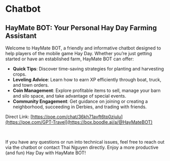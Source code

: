 # Chatbot

## HayMate BOT: Your Personal Hay Day Farming Assistant

Welcome to HayMate BOT, a friendly and informative chatbot designed to help players of the mobile game Hay Day. Whether you’re just getting started or have an established farm, HayMate BOT can offer:

- **Quick Tips**: Discover time-saving strategies for planting and harvesting crops.
- **Leveling Advice**: Learn how to earn XP efficiently through boat, truck, and town orders.
- **Coin Management**: Explore profitable items to sell, manage your barn and silo space, and take advantage of special events.
- **Community Engagement**: Get guidance on joining or creating a neighborhood, succeeding in Derbies, and trading with friends.



Direct Link: [https://poe.com/chat/36kh71avft6tp0zjulu](https://poe.com/GPT-Travel](https://box.boodle.ai/a/@HayMateBOT)

<br>


If you have any questions or run into technical issues, feel free to reach out via the chatbot or contact Thai Nguyen directly. Enjoy a more productive (and fun) Hay Day with HayMate BOT!



